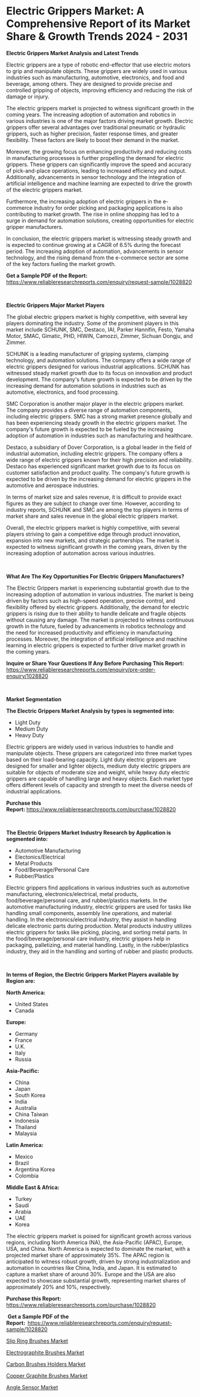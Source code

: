 <p><h1>Electric Grippers Market: A Comprehensive Report of its Market Share & Growth Trends 2024 - 2031</h1></p><p><strong>Electric Grippers Market Analysis and Latest Trends</strong></p>
<p><p>Electric grippers are a type of robotic end-effector that use electric motors to grip and manipulate objects. These grippers are widely used in various industries such as manufacturing, automotive, electronics, and food and beverage, among others. They are designed to provide precise and controlled gripping of objects, improving efficiency and reducing the risk of damage or injury.</p><p>The electric grippers market is projected to witness significant growth in the coming years. The increasing adoption of automation and robotics in various industries is one of the major factors driving market growth. Electric grippers offer several advantages over traditional pneumatic or hydraulic grippers, such as higher precision, faster response times, and greater flexibility. These factors are likely to boost their demand in the market.</p><p>Moreover, the growing focus on enhancing productivity and reducing costs in manufacturing processes is further propelling the demand for electric grippers. These grippers can significantly improve the speed and accuracy of pick-and-place operations, leading to increased efficiency and output. Additionally, advancements in sensor technology and the integration of artificial intelligence and machine learning are expected to drive the growth of the electric grippers market.</p><p>Furthermore, the increasing adoption of electric grippers in the e-commerce industry for order picking and packaging applications is also contributing to market growth. The rise in online shopping has led to a surge in demand for automation solutions, creating opportunities for electric gripper manufacturers.</p><p>In conclusion, the electric grippers market is witnessing steady growth and is expected to continue growing at a CAGR of 6.5% during the forecast period. The increasing adoption of automation, advancements in sensor technology, and the rising demand from the e-commerce sector are some of the key factors fueling the market growth.</p></p>
<p><strong>Get a Sample PDF of the Report:&nbsp;</strong> <a href="https://www.reliableresearchreports.com/enquiry/request-sample/1028820">https://www.reliableresearchreports.com/enquiry/request-sample/1028820</a></p>
<p>&nbsp;</p>
<p><strong>Electric Grippers Major Market Players</strong></p>
<p><p>The global electric grippers market is highly competitive, with several key players dominating the industry. Some of the prominent players in this market include SCHUNK, SMC, Destaco, IAI, Parker Hannifin, Festo, Yamaha Motor, SMAC, Gimatic, PHD, HIWIN, Camozzi, Zimmer, Sichuan Dongju, and Zimmer.</p><p>SCHUNK is a leading manufacturer of gripping systems, clamping technology, and automation solutions. The company offers a wide range of electric grippers designed for various industrial applications. SCHUNK has witnessed steady market growth due to its focus on innovation and product development. The company's future growth is expected to be driven by the increasing demand for automation solutions in industries such as automotive, electronics, and food processing.</p><p>SMC Corporation is another major player in the electric grippers market. The company provides a diverse range of automation components, including electric grippers. SMC has a strong market presence globally and has been experiencing steady growth in the electric grippers market. The company's future growth is expected to be fueled by the increasing adoption of automation in industries such as manufacturing and healthcare.</p><p>Destaco, a subsidiary of Dover Corporation, is a global leader in the field of industrial automation, including electric grippers. The company offers a wide range of electric grippers known for their high precision and reliability. Destaco has experienced significant market growth due to its focus on customer satisfaction and product quality. The company's future growth is expected to be driven by the increasing demand for electric grippers in the automotive and aerospace industries.</p><p>In terms of market size and sales revenue, it is difficult to provide exact figures as they are subject to change over time. However, according to industry reports, SCHUNK and SMC are among the top players in terms of market share and sales revenue in the global electric grippers market.</p><p>Overall, the electric grippers market is highly competitive, with several players striving to gain a competitive edge through product innovation, expansion into new markets, and strategic partnerships. The market is expected to witness significant growth in the coming years, driven by the increasing adoption of automation across various industries.</p></p>
<p>&nbsp;</p>
<p><strong>What Are The Key Opportunities For Electric Grippers Manufacturers?</strong></p>
<p><p>The Electric Grippers market is experiencing substantial growth due to the increasing adoption of automation in various industries. The market is being driven by factors such as high-speed operation, precise control, and flexibility offered by electric grippers. Additionally, the demand for electric grippers is rising due to their ability to handle delicate and fragile objects without causing any damage. The market is projected to witness continuous growth in the future, fueled by advancements in robotics technology and the need for increased productivity and efficiency in manufacturing processes. Moreover, the integration of artificial intelligence and machine learning in electric grippers is expected to further drive market growth in the coming years.</p></p>
<p><strong>Inquire or Share Your Questions If Any Before Purchasing This Report:</strong> <a href="https://www.reliableresearchreports.com/enquiry/pre-order-enquiry/1028820">https://www.reliableresearchreports.com/enquiry/pre-order-enquiry/1028820</a></p>
<p>&nbsp;</p>
<p><strong>Market Segmentation</strong></p>
<p><strong>The Electric Grippers Market Analysis by types is segmented into:</strong></p>
<p><ul><li>Light Duty</li><li>Medium Duty</li><li>Heavy Duty</li></ul></p>
<p><p>Electric grippers are widely used in various industries to handle and manipulate objects. These grippers are categorized into three market types based on their load-bearing capacity. Light duty electric grippers are designed for smaller and lighter objects, medium duty electric grippers are suitable for objects of moderate size and weight, while heavy duty electric grippers are capable of handling large and heavy objects. Each market type offers different levels of capacity and strength to meet the diverse needs of industrial applications.</p></p>
<p><strong>Purchase this Report:&nbsp;</strong><a href="https://www.reliableresearchreports.com/purchase/1028820">https://www.reliableresearchreports.com/purchase/1028820</a></p>
<p>&nbsp;</p>
<p><strong>The Electric Grippers Market Industry Research by Application is segmented into:</strong></p>
<p><ul><li>Automotive Manufacturing</li><li>Electonics/Electrical</li><li>Metal Products</li><li>Food/Beverage/Personal Care</li><li>Rubber/Plastics</li></ul></p>
<p><p>Electric grippers find applications in various industries such as automotive manufacturing, electronics/electrical, metal products, food/beverage/personal care, and rubber/plastics markets. In the automotive manufacturing industry, electric grippers are used for tasks like handling small components, assembly line operations, and material handling. In the electronics/electrical industry, they assist in handling delicate electronic parts during production. Metal products industry utilizes electric grippers for tasks like picking, placing, and sorting metal parts. In the food/beverage/personal care industry, electric grippers help in packaging, palletizing, and material handling. Lastly, in the rubber/plastics industry, they aid in the handling and sorting of rubber and plastic products.</p></p>
<p>&nbsp;</p>
<p><strong>In terms of Region, the Electric Grippers Market Players available by Region are:</strong></p>
<p>
    <p> <strong> North America: </strong>
        <ul>
            <li>United States</li>
            <li>Canada</li>
        </ul>
        </p> 
    <p> <strong> Europe: </strong>
        <ul>
            <li>Germany</li>
            <li>France</li>
            <li>U.K.</li>
            <li>Italy</li>
            <li>Russia</li>
        </ul>
        </p> 
    <p> <strong> Asia-Pacific: </strong>
        <ul>
            <li>China</li>
            <li>Japan</li>
            <li>South Korea</li>
            <li>India</li>
            <li>Australia</li>
            <li>China Taiwan</li>
            <li>Indonesia</li>
            <li>Thailand</li>
            <li>Malaysia</li>
        </ul>
        </p> 
    <p> <strong> Latin America: </strong>
        <ul>
            <li>Mexico</li>
            <li>Brazil</li>
            <li>Argentina Korea</li>
            <li>Colombia</li>
        </ul>
        </p> 
    <p> <strong> Middle East & Africa: </strong>
        <ul>
            <li>Turkey</li>
            <li>Saudi</li>
            <li>Arabia</li>
            <li>UAE</li>
            <li>Korea</li>
        </ul>
    </p>
    </p>
<p><p>The electric grippers market is poised for significant growth across various regions, including North America (NA), the Asia-Pacific (APAC), Europe, USA, and China. North America is expected to dominate the market, with a projected market share of approximately 35%. The APAC region is anticipated to witness robust growth, driven by strong industrialization and automation in countries like China, India, and Japan. It is estimated to capture a market share of around 30%. Europe and the USA are also expected to showcase substantial growth, representing market shares of approximately 20% and 10%, respectively.</p></p>
<p><strong>Purchase this Report: </strong><a href="https://www.reliableresearchreports.com/purchase/1028820">https://www.reliableresearchreports.com/purchase/1028820</a></p>
<p>&nbsp;<strong>Get a Sample PDF of the Report:&nbsp;&nbsp;</strong><a href="https://www.reliableresearchreports.com/enquiry/request-sample/1028820">https://www.reliableresearchreports.com/enquiry/request-sample/1028820</a></p>
<p><strong></strong></p>
<p><p><a href="https://medium.com/@othamcclure/slip-ring-brushes-market-share-evolution-and-market-growth-trends-2024-2031-f7a8d4ed951d">Slip Ring Brushes Market</a></p><p><a href="https://medium.com/@othamcclure/decoding-electrographite-brushes-market-metrics-market-share-trends-and-growth-patterns-7652e53e2a1d">Electrographite Brushes Market</a></p><p><a href="https://medium.com/@othamcclure/carbon-brushes-holders-market-trends-and-market-analysis-forecasted-for-period-2024-2031-0abb62c71afa">Carbon Brushes Holders Market</a></p><p><a href="https://medium.com/@othamcclure/copper-graphite-brushes-market-the-key-to-successful-business-strategy-forecast-till-2031-e3d87d6e91e4">Copper Graphite Brushes Market</a></p><p><a href="https://medium.com/@othamcclure/angle-sensor-market-outlook-industry-overview-and-forecast-2024-to-2031-31398f85297b">Angle Sensor Market</a></p></p>